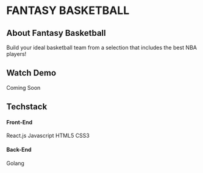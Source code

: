 # FANTASY BASKETBALL

## About Fantasy Basketball
Build your ideal basketball team from a selection that includes the best NBA players!  

## Watch Demo
Coming Soon

## Techstack
#### Front-End
React.js
Javascript
HTML5
CSS3

#### Back-End
Golang
